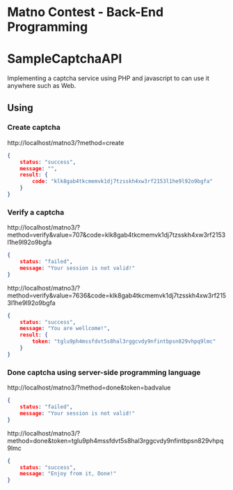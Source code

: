 # Matno Contest - Back-End Programming

# SampleCaptchaAPI

Implementing a captcha service using PHP and javascript to can use it anywhere such as Web.


## Using

### Create captcha

http://localhost/matno3/?method=create

```json
{
	status: "success",
	message: "",
	result: {
		code: "klk8gab4tkcmemvk1dj7tzsskh4xw3rf2153l1he9l92o9bgfa"
	}
}
```

### Verify a captcha

http://localhost/matno3/?method=verify&value=707&code=klk8gab4tkcmemvk1dj7tzsskh4xw3rf2153l1he9l92o9bgfa

```json
{
	status: "failed",
	message: "Your session is not valid!"
}
```

http://localhost/matno3/?method=verify&value=7636&code=klk8gab4tkcmemvk1dj7tzsskh4xw3rf2153l1he9l92o9bgfa

```json
{
	status: "success",
	message: "You are wellcome!",
	result: {
		token: "tglu9ph4mssfdvt5s8hal3rggcvdy9nfintbpsn829vhpq9lmc"
	}
}
```

### Done captcha using server-side programming language

http://localhost/matno3/?method=done&token=badvalue

```json
{
	status: "failed",
	message: "Your session is not valid!"
}
```

http://localhost/matno3/?method=done&token=tglu9ph4mssfdvt5s8hal3rggcvdy9nfintbpsn829vhpq9lmc

```json
{
	status: "success",
	message: "Enjoy from it, Done!"
}
```

